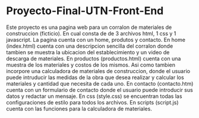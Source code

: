 # Proyecto-Final-UTN-Front-End
Este proyecto es una pagina web para un corralon de materiales de construccion (ficticio). En cual consta de de 3 archivos html, 1 css y 1 javascript. La pagina cuenta con un home, produtos y contacto.
En home (index.html) cuenta con una descripcion sencilla del corralon donde tambien se muestra la ubicacion del establecimiento y un video de descarga de materiales.
En productos (productos.html) cuenta con una muestra de los materiales y costos de los mismos. Asi como tambien incorpore una calculadora de materiales de construccion, donde el usuario puede intruducir las medidas de la obra que desea realizar y calcular los materiales y cantidad que necesita de cada uno.
En contacto (contacto.htm) cuenta con un formulario de contacto donde el usuario puede introducir sus datos y redactar un mensaje.
En css (style.css) se encuentran todas las configuraciones de estilo para todos los archivos.
En scripts (script.js) cuenta con las funciones para la calculadora de materiales.
